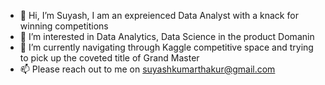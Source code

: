 - 👋 Hi, I’m Suyash, I am an expreienced Data Analyst with a knack for winning competitions
- 👀 I’m interested in Data Analytics, Data Science in the product Domanin
- 🌱 I’m currently navigating through Kaggle competitive space and trying to pick up the coveted title of Grand Master
- 📫 Please reach out to me on suyashkumarthakur@gmail.com


